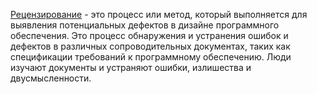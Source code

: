 [Рецензирование](<../Статические методы/2-Рецензирование.md>) - это процесс или метод, который выполняется для выявления потенциальных дефектов в дизайне программного обеспечения. Это процесс обнаружения и устранения ошибок и дефектов в различных сопроводительных документах, таких как спецификации требований к программному обеспечению. Люди изучают документы и устраняют ошибки, излишества и двусмысленности.
